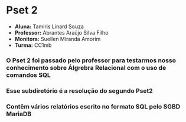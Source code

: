#  **Pset 2**

- **Aluna:** Tamiris Linard Souza
-  **Professor:** Abrantes Araújo Silva Filho
-  **Monitora:** Suellen Miranda Amorim
-  **Turma:** CC1mb


### O Pset 2 foi passado pelo professor para testarmos nosso conhecimento sobre Álgrebra Relacional com o uso de comandos SQL
### Esse subdiretório é a resolução do segundo Pset2
### Contêm vários relatórios escrito no formato SQL pelo SGBD MariaDB
